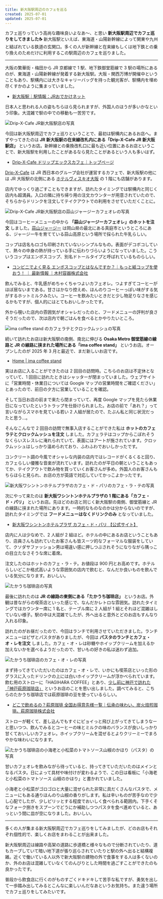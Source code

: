 ```yaml
---
title: 新大阪駅周辺のカフェを巡る
created: 2025-07-01
updated: 2025-07-01
---
```


カフェ巡りっていう高尚な趣味良いよなあ～、と思い **新大阪駅周辺でカフェ巡りをしてきました☕️** 新大阪駅といえば、東海道・山陽新幹線によって関東や九州と結ばれている鉄道の玄関口。多くの人が新幹線と在来線もしくは地下鉄との乗り換えのためだけに利用するこの駅周辺のカフェを巡りました。

---

大阪の繁華街・梅田から JR 京都線で 1 駅、地下鉄御堂筋線で 3 駅の場所にあるのが、東海道・山陽新幹線が発着する新大阪駅。大阪・関西万博が開催中ということもあり、駅構内には大きなキャリーバッグを持った観光客が、駅構内を埋め尽くすかのように集まっていました。

- [新大阪駅｜駅情報：JRおでかけネット](https://www.jr-odekake.net/eki/top?id=0610155)

日本人と思われる人の姿もちらほら見られますが、外国人のほうが多いかなという印象。大混雑で駅の中での移動も一苦労です。

![Drip-X-Cafe JR新大阪駅店の写真](20262643-5193-4781-6964-c16173f1c000)

今回は新大阪駅周辺でカフェ巡りということで、最初は駅構内にあるお店へ。まずやってきたのは **JR 新大阪駅の在来線改札内にある「Drip-X-Cafe JR 新大阪駅店」** というお店。新幹線との乗換改札口に最も近い位置にあるお店ということで、新大阪駅を利用したことがあるなら見たことがあるという人も多いはず。

- [Drip-X-Cafe ドリップエックスカフェ｜トップページ](https://drip-x-cafe.com/)

[Drip-X-Cafe](https://drip-x-cafe.com/) は JR 西日本のグループ会社が運営するカフェで、新大阪駅の他には JR 大阪駅の北側にある [ホテルヴィスキオ大阪](https://www.hotelvischio-osaka.jp/) の 1 階にも店舗があります。

店内でゆっくり過ごすこともできますが、訪れたタイミングでは駅構内と同じく店内も超満員。入口の隣に持ち帰り用の注文カウンターが用意されていたので、そちらからドリンクを注文してテイクアウトでの利用をさせていただくことに。

![Drip-X-Cafe JR新大阪駅店の蒜山ジャージーカフェオレの写真](0b2a7c4c-8aa1-4bbf-8587-766ba4941a00)

今回はコーヒーメニューの中から **「蒜山ジャージーカフェオレ」のホットを注文** しました。[蒜山ジャージー](https://www.hiruraku.com/hiruzen_jersey/) は岡山県の最北にある真庭市というところにある、ジャージー牛を育てている蒜山高原という場所で採られた牛乳らしい。

コップは店名もロゴも印刷されていないシンプルなもの。表面がデコボコしていて、熱々の中身の熱が持っている手に伝わりづらいようになっていました。こういうコップはエンボスコップ、別名ドトールタイプと呼ばれているものらしい。

- [コンビニでよく見る エンボスコップとはなんですか？｜もっと紙コップを使おう！ ｜ 最新情報 ｜木村容器株式会社](https://www.pack-kimura.net/news/article028333/)

飲んでみると、牛乳感がめちゃくちゃつよいカフェオレ。つよすぎてコーヒーがほぼ居ないまである。甘さはかなり控えめ、ほんのりコーヒーっぽい味がする気がするホットミルクみたい。コーヒーを飲みたいときだと少し物足りなさを感じるかもですが、個人的にはとてもおいしかったです。

外から覗いた店内の雰囲気がオシャレだったのと、フードメニューの評判が良さそうだったので、次は店内で朝ごはんを食べるとかやりたいところ。

![ima coffee stand のカフェラテとクロックムッシュの写真](6fc249f3-9905-4763-49ec-24bea2c1de00)

続いて訪れたお店は新大阪駅の南側、南北に伸びる **Osaka Metro 御堂筋線の線路と JR の線路に挟まれた場所にある「ima coffee stand」** というお店。オープンしたのが 2025 年 3 月と最近で、まだ新しいお店です。

- [Home | ima coffee stand](https://ima-coffee-stand.square.site/)

実はお店に入ることができたのは 2 回目の訪問時。こちらのお店は不定休となっていて、1 回目に訪れたときはシャッターが閉まっていました。ウェブサイトに「営業時間・休業日については Google マップの営業時間をご確認ください」とあったので、前日の夕方に営業していることを確認。

そして当日お店の前まで来たら閉まっていて、再度 Google マップを見たら休業日になっていたというトラップを仕掛けられました。お店の前で「あれ？」って言いながらスマホを見ている若い 2 人組が居たので、たぶん私と同じ状況だったと思う…。

そんなこんなで 2 回目の訪問で無事入店することができた私は **ホットのカフェラテとクロックムッシュを注文** しました。カフェラテはコップからこぼれそうなくらいスレスレに淹れられていて、表面にはアートが施されています。クロックムッシュはしっかり温められており、ふわふわでおいしかったです。

コンクリート調の今風でオシャレな内装の店内ではレコードがくるくると回り、カフェらしい優雅な音楽が流れています。訪れたのが平日の朝ということもあってか、テイクアウトで飲み物を買っていくお客さんが多め。外国人のお客さんもちらほらと見られ、お店の方が英語で対応していてかっこよかったです。

![新大阪ワシントンホテルプラザのカフェ・ド・パリのカフェ・ラ・テの写真](0d904756-9202-4bcc-06c4-2a0f640ee500)

次にやって来たのは **新大阪ワシントンホテルプラザの 1 階にある「カフェ・ド・パリ」** というお店。先ほどのお店と同じく新大阪駅の南側、御堂筋線と JR の線路に挟まれた場所にあります。一時的なものなのかは分からないのですが、訪れたタイミングでは **フードメニューはなくドリンクのみ** となっていました。

- [新大阪ワシントンホテルプラザ カフェ・ド・パリ 【公式サイト】](https://restaurant.washington.jp/s_index.php?dn=osaka_paris)

店内に人は少なめで、2 人組が 2 組ほど。ホテルの中にあるお店ということもあり、店員さんも訪れていたお客さんも皆スーツ的なフォーマルな服装をしていて、クソダサファッション男は場違い感に押しつぶされそうになりながら隅っこの目立たなさそうな席に着席。

注文したのはホットのカフェ・ラ・テ。お値段は 900 円とお高めです。ホテルらしいどこか格式高いような雰囲気の店内で飲むと、なんだか良いものを飲んでいる気分になります。おいしい。

![たかうち珈琲店の写真](8c740e1e-b72c-45e4-3a66-6c8e10cf7600)

最後に訪れたのは **JR の線路の東側にある「たかうち珈琲店」** というお店。外観は昔ながらの喫茶店といった感じで、なんだかレトロな雰囲気。訪れたタイミングではカウンター席に 1 名と、テーブル席に 2 人組が 1 組とそれほど混雑はしていない様子。駅の中は大混雑でしたが、外へ出ると意外とどのお店もすんなり入れる印象。

訪れたのがお昼だったので、今回はランチで利用させていただきました。ランチメニューはピザとパスタがありましたが、今回は **パスタのランチとカフェ・オ・レを注文** しました。カフェ・オ・レは砂糖やホイップクリームを加えるか加えないかを選べるようだったので、甘いもの好きの私は迷わず追加。

![たかうち珈琲店のカフェ・オ・レの写真](35e886a0-a801-441c-0ce1-d10d63c65400)

まず持ってきていただいたのはカフェ・オ・レで、いかにも喫茶店といった形のグラスに入ったドリンクの上には白いホイップクリームが浮かべられています。飲む用のストローに「HAGIHARA COFFEE」とあり、[少し前に神戸で訪れた「神戸萩原珈琲店」](/blog/20250613/) というお店のことを思い出しました。調べてみると、こちらのたかうち珈琲店では萩原珈琲の豆を使っているらしい。

- [どこで飲めるの？萩原珈琲 全国お得意先様一覧｜伝承の味わい、炭火焙煎珈琲。萩原珈琲株式会社](https://www.hagihara-coffee.com/client_list.html)

ストローが軽くて、差し込んでもすぐにピョイっと飛び上がってきてしまうなーと思いつつ、飲んでみるとコーヒーの味とミルクの味のバランスが良いしっかり甘くておいしいカフェオレ。ホイップクリームを混ぜるとよりクリーミーでまろやかな味わいになります。

![たかうち珈琲店の小海老と小松菜のトマトソース山椒のかほり（パスタ）の写真](c3cc012d-5de4-4158-5568-53ee689bed00)

甘いカフェオレを飲みながら待っていると、持ってきていただいたのはメインとなるパスタ。日によって具材や味付けが変わるようで、この日は看板に「小海老と小松菜のトマトソース 山椒のかほり」と書かれていました。

小海老と小松菜がゴロゴロと大量に混ぜられた非常に具だくさんなパスタで、メニューにもある通りほんのり山椒の香りがします。私は辛いものが苦手なので少し心配でしたが、少しピリッとする程度でおいしく食べられる範囲内。下手くそなフォーク捌きをスプーンでどうにか補助しつつパスタを食べ進めていると、あっという間に皿が空になりました。おいしい。

---

多くの人が集まる新大阪駅周辺でカフェ巡りをしてみましたが、どのお店もそれぞれ個性的で、楽しくお店をまわることが出来ました。

新大阪駅周辺は線路や高架の道路に歩道橋と様々なもので分断されていたり、道もカーブしていて暗い地下道が張り巡らされていたりと駅の外へ出ると結構複雑。近くで働いている人以外で新大阪駅の建物の外で食事をする人は多くないのか、外のお店は混雑していなくてのんびりとした時間を過ごすことができたのも良かったです。

普段から飲食店に行くのがものすごくドキドキして苦手な私ですが、勇気を出して一歩踏み出してみるとこんなに楽しいんだなあというお気持ち。また違う場所でカフェ巡りをしてみたいです。
